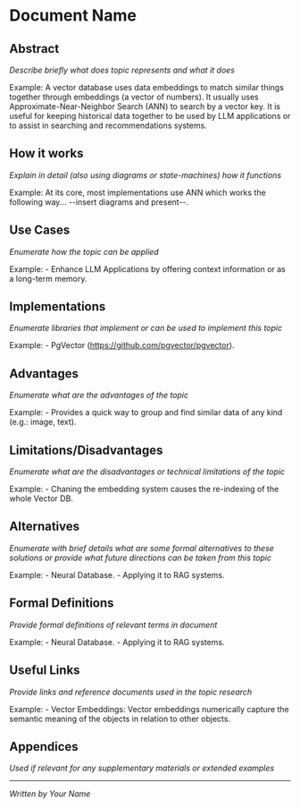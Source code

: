 # Document Name

<!-- The following chapters can be modified as you see fit -->

<!-- The Headers of type 1 and 2 will be shown on the side bar, unless specified the following tag on the same line: -->
<!-- {docsify-ignore} -->

## Abstract

_Describe briefly what does topic represents and what it does_

Example: A vector database uses data embeddings to match similar things together through embeddings (a vector of numbers). It usually uses Approximate-Near-Neighbor Search (ANN) to search by a vector key. It is useful for keeping historical data together to be used by LLM applications or to assist in searching and recommendations systems.

## How it works

_Explain in detail (also using diagrams or state-machines) how it functions_

Example: At its core, most implementations use ANN which works the following way... --insert diagrams and present--.

## Use Cases

_Enumerate how the topic can be applied_

Example: - Enhance LLM Applications by offering context information or as a long-term memory.

## Implementations

_Enumerate libraries that implement or can be used to implement this topic_

Example: - PgVector (https://github.com/pgvector/pgvector).

## Advantages

_Enumerate what are the advantages of the topic_

Example: - Provides a quick way to group and find similar data of any kind (e.g.: image, text).

## Limitations/Disadvantages

_Enumerate what are the disadvantages or technical limitations of the topic_

Example: - Chaning the embedding system causes the re-indexing of the whole Vector DB.

## Alternatives

_Enumerate with brief details what are some formal alternatives to these solutions or provide what future directions can be taken from this topic_

Example: - Neural Database. - Applying it to RAG systems.

## Formal Definitions

_Provide formal definitions of relevant terms in document_

Example: - Neural Database. - Applying it to RAG systems.

## Useful Links

_Provide links and reference documents used in the topic research_

Example: - Vector Embeddings: Vector embeddings numerically capture the semantic meaning of the objects in relation to other objects.

## Appendices

_Used if relevant for any supplementary materials or extended examples_

---

_Written by Your Name_
